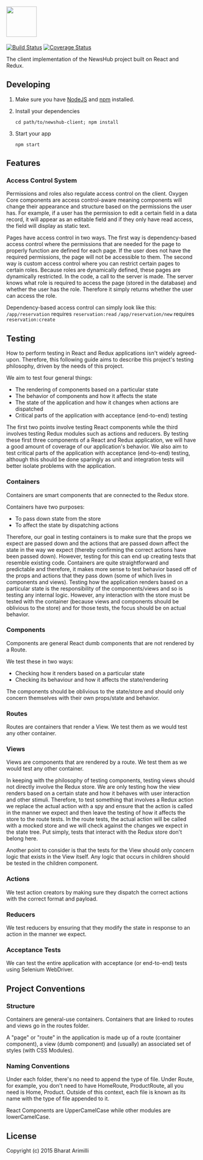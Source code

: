 # <a href='http://www.arimilli.io'><img src='http://www.arimilli.io/logo/newshub-client.png' height='80'></a>
[![Build Status](https://travis-ci.com/bharatari/newshub-client.svg?token=X1vPctVSxD4sEeqPYVqS&branch=master)](https://travis-ci.com/bharatari/newshub-client)
[![Coverage Status](https://coveralls.io/repos/github/bharatari/newshub-client/badge.svg?branch=master)](https://coveralls.io/github/bharatari/newshub-client?branch=master)

The client implementation of the NewsHub project built on React and Redux.

## Developing

1. Make sure you have [NodeJS](https://nodejs.org/) and [npm](https://www.npmjs.com/) installed.
2. Install your dependencies
    
    ```
    cd path/to/newshub-client; npm install
    ```

3. Start your app
    
    ```
    npm start
    ```

## Features

### Access Control System

Permissions and roles also regulate access control on the client. Oxygen Core components are access control-aware meaning components will change their appearance and structure based on the permissions the user has. For example, if a user has the permission to edit a certain field in a data record, it will appear as an editable field and if they only have read access, the field will display as static text.

Pages have access control in two ways. The first way is dependency-based access control where the permissions that are needed for the page to properly function are defined for each page. If the user does not have the required permissions, the page will not be accessible to them. The second way is custom access control where you can restrict certain pages to certain roles. Because roles are dynamically defined, these pages are dynamically restricted. In the code, a call to the server is made. The server knows what role is required to access the page (stored in the database) and whether the user has the role. Therefore it simply returns whether the user can access the role.

Dependency-based access control can simply look like this:
`/app/reservation` requires `reservation:read`
`/app/reservation/new` requires `reservation:create`

## Testing

How to perform testing in React and Redux applications isn't widely agreed-upon. Therefore, this following guide aims to describe this project's testing philosophy, driven by the needs of this project.

We aim to test four general things:
* The rendering of components based on a particular state
* The behavior of components and how it affects the state
* The state of the application and how it changes when actions are dispatched
* Critical parts of the application with acceptance (end-to-end) testing

The first two points involve testing React components while the third involves testing Redux modules such as actions and reducers. By testing these first three components of a React and Redux application, we will have a good amount of coverage of our application's behavior. We also aim to test critical parts of the application with acceptance (end-to-end) testing, although this should be done sparingly as unit and integration tests will better isolate problems with the application.

### Containers

Containers are smart components that are connected to the Redux store.

Containers have two purposes: 
* To pass down state from the store
* To affect the state by dispatching actions

Therefore, our goal in testing containers is to make sure that the props we expect are passed down and the actions that are passed down affect the state in the way we expect (thereby confirming the correct actions have been passed down). However, testing for this can end up creating tests that resemble existing code. Containers are quite straightforward and predictable and therefore, it makes more sense to test behavior based off of the props and actions that they pass down (some of which lives in components and views). Testing how the application renders based on a particular state is the responsibility of the components/views and so is testing any internal logic. However, any interaction with the store must be tested with the container (because views and components should be oblivious to the store) and for those tests, the focus should be on actual behavior.

### Components

Components are general React dumb components that are not rendered by a Route.

We test these in two ways:
* Checking how it renders based on a particular state
* Checking its behaviour and how it affects the state/rendering

The components should be oblivious to the state/store and should only concern themselves with their own props/state and behavior.

### Routes

Routes are containers that render a View. We test them as we would test any other container.

### Views

Views are components that are rendered by a route. We test them as we would test any other container.

In keeping with the philosophy of testing components, testing views should not directly involve the Redux store. We are only testing how the view renders based on a certain state and how it behaves with user interaction and other stimuli. Therefore, to test something that involves a Redux action we replace the actual action with a spy and ensure that the action is called in the manner we expect and then leave the testing of how it affects the store to the route tests. In the route tests, the actual action will be called with a mocked store and we will check against the changes we expect in the state tree. Put simply, tests that interact with the Redux store don't belong here.

Another point to consider is that the tests for the View should only concern logic that exists in the View itself. Any logic that occurs in children should be tested in the children component.

### Actions

We test action creators by making sure they dispatch the correct actions with the correct format and payload.

### Reducers

We test reducers by ensuring that they modify the state in response to an action in the manner we expect.

### Acceptance Tests

We can test the entire application with acceptance (or end-to-end) tests using Selenium WebDriver.

## Project Conventions

### Structure

Containers are general-use containers. Containers that are linked to routes and views go in the routes folder.

A "page" or "route" in the application is made up of a route (container component), a view (dumb component) and (usually) an associated set of styles (with CSS Modules).

### Naming Conventions

Under each folder, there's no need to append the type of file. Under Route, for example, you don't need to have HomeRoute, ProductRoute, all you need is Home, Product. Outside of this context, each file is known as its name with the type of file appended to it.

React Components are UpperCamelCase while other modules are lowerCamelCase.

## License

Copyright (c) 2015 Bharat Arimilli

